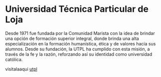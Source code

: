 # Universidad Técnica Particular de Loja

Desde 1971 fue fundada por la Comunidad Marista con la idea de brindar una opción de formación superior integral, donde brinda una alta especialización en la formación humanística, ética y de valores hacia sus alumnos. Desde su fundación, la UTPL ha cumplido con esta misión, a través de la fe y la razón, reforzando así su identidad como universidad católica.

visitalaaqui [utpl](http://www.utpl.edu.ec/)

```{tableofcontents}

```
